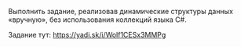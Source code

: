 Выполнить задание, реализовав динамические структуры данных «вручную», без использования коллекций языка C#.

Задание тут: https://yadi.sk/i/Wolf1CESx3MMPg
